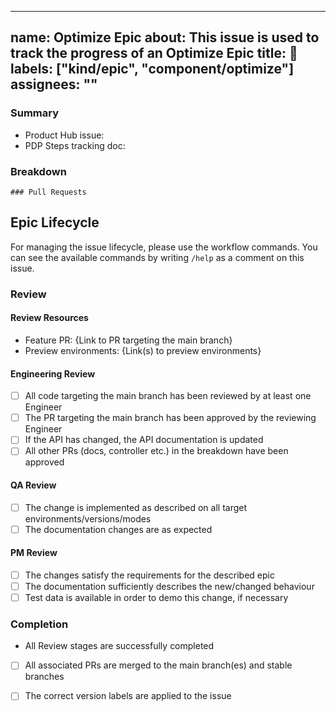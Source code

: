---

name: Optimize Epic
about: This issue is used to track the progress of an Optimize Epic
title: 🎯
labels: ["kind/epic", "component/optimize"]
assignees: ""
-------------

### Summary

<!-- Add links to related issues or other resources  -->
- Product Hub issue:
- PDP Steps tracking doc:

### Breakdown

<!-- A breakdown of tasks that need to be completed in order for this to be ready for review. -->
<!--
- [ ] #123
- [ ] Step X
-->

```[tasklist]
### Pull Requests
```

## Epic Lifecycle

For managing the issue lifecycle, please use the workflow commands. You can see the available
commands by writing `/help` as a comment on this issue.

### Review

#### Review Resources

<!-- When in review, the resources to be used for review should be listed here) -->
- Feature PR: {Link to PR targeting the main branch}
- Preview environments: {Link(s) to preview environments}

#### Engineering Review

- [ ] All code targeting the main branch has been reviewed by at least one Engineer
- [ ] The PR targeting the main branch has been approved by the reviewing Engineer
- [ ] If the API has changed, the API documentation is updated
- [ ] All other PRs (docs, controller etc.) in the breakdown have been approved

#### QA Review

- [ ] The change is implemented as described on all target environments/versions/modes
- [ ] The documentation changes are as expected

#### PM Review

- [ ] The changes satisfy the requirements for the described epic
- [ ] The documentation sufficiently describes the new/changed behaviour
- [ ] Test data is available in order to demo this change, if necessary

### Completion

- All Review stages are successfully completed
- [ ] All associated PRs are merged to the main branch(es) and stable branches
- [ ] The correct version labels are applied to the issue

